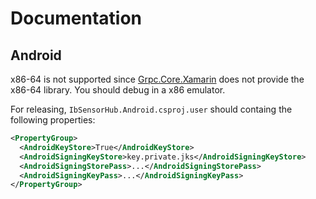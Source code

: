# Documentation
## Android
x86-64 is not supported since [Grpc.Core.Xamarin](https://www.nuget.org/packages/Grpc.Core.Xamarin) does not provide the x86-64 library. You should debug in a x86 emulator.

For releasing, `IbSensorHub.Android.csproj.user` should containg the following properties:
```xml
<PropertyGroup>
  <AndroidKeyStore>True</AndroidKeyStore>
  <AndroidSigningKeyStore>key.private.jks</AndroidSigningKeyStore>
  <AndroidSigningStorePass>...</AndroidSigningStorePass>
  <AndroidSigningKeyPass>...</AndroidSigningKeyPass>
</PropertyGroup>
```
